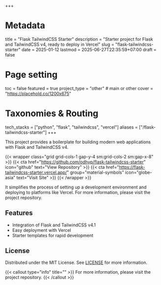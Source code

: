 +++
# Metadata
title = "Flask TailwindCSS Starter"
description = "Starter project for Flask and TailwindCSS v4, ready to deploy in Vercel" 
slug = "flask-tailwindcss-starter"
date = 2025-01-12
lastmod = 2025-06-27T22:35:59+07:00
draft = false

# Page setting
toc = false
featured = true
project_type = "other" # main or other
cover = "https://placehold.co/1200x675"

# Taxonomies & Routing
tech_stacks = ["python", "flask", "tailwindcss", "vercel"]
aliases = ["/flask-tailwindcss-starter"]
+++

This project provides a boilerplate for building modern web applications with Flask and TailwindCSS v4.

{{< wrapper class="grid grid-cols-1 gap-y-4 sm:grid-cols-2 sm:gap-x-8" >}}
{{< cta href="https://github.com/odhyp/flask-tailwindcss-starter" icon="github" text="View Repository" >}}
{{< cta href="https://flask-tailwindcss-starter.vercel.app/" group="material-symbols" icon="globe-asia" text="Visit Site" >}}
{{< /wrapper >}}

It simplifies the process of setting up a development environment and deploying to platforms like Vercel. For more information, please visit the project repository.

## Features

- Integration of Flask and TailwindCSS v4.1
- Easy deployment with Vercel
- Starter templates for rapid development

## License

Distributed under the MIT License. See [LICENSE](https://github.com/odhyp/flask-tailwindcss-starter/blob/master/LICENSE) for more information.

{{< callout type="info" title="" >}}
For more information, please visit the project repository.
{{< /callout >}}
